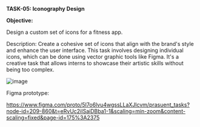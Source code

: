 **TASK-05: Iconography Design**

**Objective:**

Design a custom set of icons for a fitness app.

Description:
Create a cohesive set of icons that align with the brand's style and enhance the user interface. 
This task involves designing individual icons, which can be done using vector graphic tools like Figma.
It's a creative task that allows interns to showcase their artistic skills without being too complex. 


![image](https://github.com/user-attachments/assets/9c3d5bbd-358e-40f5-8bab-d13893d958c3)

Figma prototype:

https://www.figma.com/proto/5I7o6lvu4wgssLLaXJlcvm/prasuent_tasks?node-id=209-860&t=eRvUc2iISaiDBba1-1&scaling=min-zoom&content-scaling=fixed&page-id=175%3A2375
